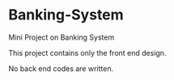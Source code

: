 # Banking-System
Mini Project on Banking System


This project contains only the front end design. 

No back end codes are written.
